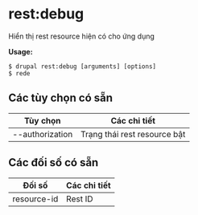 # rest:debug
Hiển thị rest resource hiện có cho ứng dụng

**Usage:**
```
$ drupal rest:debug [arguments] [options]
$ rede  
```

## Các tùy chọn có sẵn
Tùy chọn | Các chi tiết
-------|-------------
--authorization |  Trạng thái rest resource bật | tắt

## Các đối số có sẵn
Đối số | Các chi tiết
---------|-------------
resource-id | Rest ID
